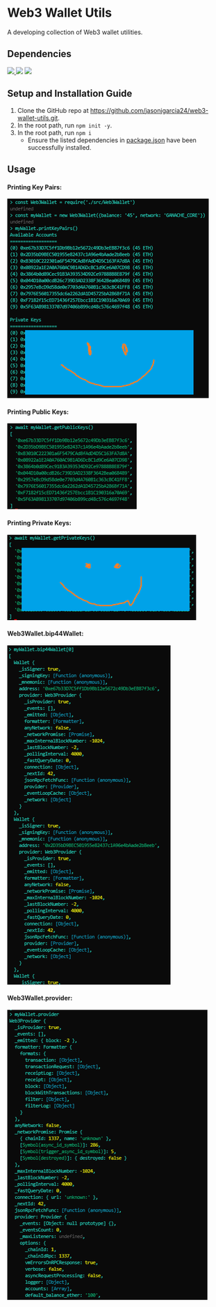 # Web3 Wallet Utils
A developing collection of Web3 wallet utilities.<br>

## Dependencies
<a href="https://github.com/motdotla/dotenv.git/"><img src="https://img.shields.io/badge/dotenv-15.0.0%2B-green">
<a href="https://github.com/celo-org/ganache-core.git"><img src="https://img.shields.io/badge/ganache--core-^2.13.2-red"></a>
<a href="https://github.com/ChainSafe/web3.js.git"><img src="https://img.shields.io/badge/web3-^3.6.10-red"></a>

## Setup and Installation Guide
  1. Clone the GitHub repo at <a href="https://github.com/jasonjgarcia24/web3-wallet-utils.git" target="_blank">https://github.com/jasonjgarcia24/web3-wallet-utils.git</a>.
  2. In the root path, run <code>npm init -y</code>.
  3. In the root path, run <code>npm i</code>
      - Ensure the listed dependencies in <a href="package.json" target="_blank">package.json</a> have been successfully installed.
      
## Usage
#### Printing Key Pairs:
<img src="./img/printKeyPairs.png" alt="print key pairs"><br>

#### Printing Public Keys:
<img src="./img/getPublicKeys.png" alt="print public keys"><br>

#### Printing Private Keys:
<img src="./img/getPrivateKeys.png" alt="print private keys"><br>

#### Web3Wallet.bip44Wallet:
<img src="./img/myWallet_bip44Wallet.png" alt="Web3Wallet.bip44Wallet"><br>

#### Web3Wallet.provider:
<img src="./img/myWallet_provider.png" alt="Web3Wallet.provider">






